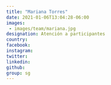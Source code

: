 ```yaml
---
title: "Mariana Torres"
date: 2021-01-06T13:04:28-06:00
images: 
 - images/team/mariana.jpg
designation: Atención a participantes
country: 
facebook: 
instagram: 
twitter: 
linkedin: 
github: 
group: sg
---
```



